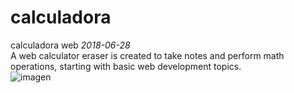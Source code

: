# calculadora
calculadora web
_2018-06-28_
<br/>
A web calculator eraser is created to take notes and perform math operations, starting with basic web development topics.
<br/>
![imagen](https://user-images.githubusercontent.com/40553244/105172199-3e114400-5aed-11eb-9edb-8bbd2654dd38.png)
